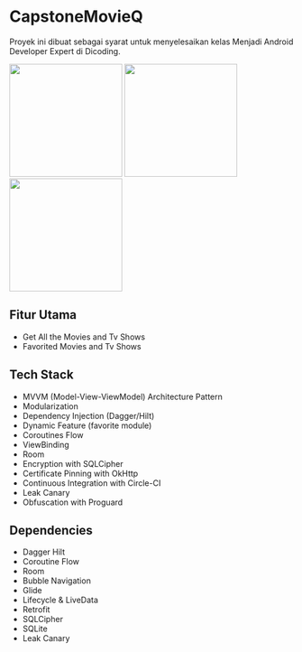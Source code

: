 # CapstoneMovieQ

Proyek ini dibuat sebagai syarat untuk menyelesaikan kelas Menjadi Android Developer Expert di Dicoding.

<div>
  <p align="left">
    <img src="https://github.com/rizkyogut/Dicoding-Expert/assets/98185052/a15b46d8-1f78-4fdc-a69b-7588dff3b73a.jpg" width="200">
    <img src="https://github.com/rizkyogut/Dicoding-Expert/assets/98185052/dea807fa-dc79-4047-b9a7-455cda814c6f" width="200">
    <img src="https://github.com/rizkyogut/Dicoding-Expert/assets/98185052/6919c86f-c233-4519-abed-fdeed9f918fd" width="200">
  </p>
</div>

## Fitur Utama
- Get All the Movies and Tv Shows
- Favorited Movies and Tv Shows

## Tech Stack
- MVVM (Model-View-ViewModel) Architecture Pattern
- Modularization
- Dependency Injection (Dagger/Hilt)
- Dynamic Feature (favorite module)
- Coroutines Flow
- ViewBinding
- Room
- Encryption with SQLCipher
- Certificate Pinning with OkHttp
- Continuous Integration with Circle-CI
- Leak Canary
- Obfuscation with Proguard

## Dependencies
- Dagger Hilt
- Coroutine Flow
- Room
- Bubble Navigation
- Glide
- Lifecycle & LiveData
- Retrofit
- SQLCipher
- SQLite
- Leak Canary
